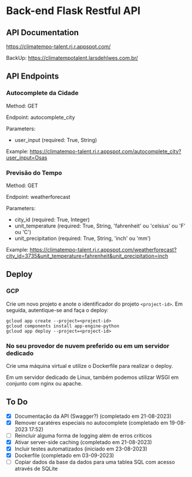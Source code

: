 # Back-end Flask Restful API
## API Documentation
https://climatempo-talent.rj.r.appspot.com/

BackUp: https://climatempotalent.larsdehlwes.com.br/

## API Endpoints
### Autocomplete da Cidade
Method: GET

Endpoint: autocomplete_city

Parameters:
* user_input (required: True, String)

Example: https://climatempo-talent.rj.r.appspot.com/autocomplete_city?user_input=Osas

### Previsão do Tempo
Method: GET

Endpoint: weatherforecast

Parameters:
* city_id (required: True, Integer)
* unit_temperature (required: True, String, 'fahrenheit' ou 'celsius' ou 'F' ou 'C')
* unit_precipitation (required: True, String, 'inch' ou 'mm')

Example: https://climatempo-talent.rj.r.appspot.com/weatherforecast?city_id=3735&unit_temperature=fahrenheit&unit_precipitation=inch

## Deploy
### GCP
Crie um novo projeto e anote o identificador do projeto `<project-id>`. Em seguída, autentique-se and faça o deploy: 
```
gcloud app create --project=<project-id>
gcloud components install app-engine-python
gcloud app deploy --project=<project-id>
```

### No seu provedor de nuvem preferido ou em um servidor dedicado
Crie uma máquina virtual e utilize o Dockerfile para realizar o deploy.

Em um servidor dedicado de Linux, também podemos utilizar WSGI em conjunto com nginx ou apache.

## To Do
- [x] Documentação da API (Swagger?) (completado em 21-08-2023)
- [x] Remover caratéres especiais no autocomplete (completado em 19-08-2023 17:52)
- [ ] Reincluir alguma forma de logging além de erros críticos
- [x] Ativar server-side caching (completado em 21-08-2023)
- [x] Incluir testes automatizados (iniciado em 23-08-2023)
- [x] Dockerfile (completado em 03-09-2023)
- [ ] Copiar dados da base da dados para uma tablea SQL com acesso através de SQLite
